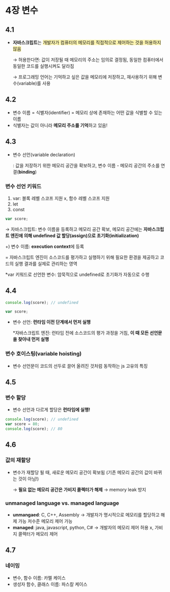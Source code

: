 # 4장 변수

## 4.1

- **자바스크립트**는 <span style='background-color: #fff5b1'>개발자가 컴퓨터의 메모리를 직접적으로 제어하는 것을 허용하지 않음 </span>
    
    → 허용한다면: 값이 저장될 때 메모리의 주소는 임의로 결정됨, 동일한 컴퓨터에서 동일한 코드를 실행시켜도 달라짐
    
    → 프로그래밍 언어는 기억하고 싶은 값을 메모리에 저장하고, 재사용하기 위해 변수(variable)를 사용
    

## 4.2

- 변수 이름 = 식별자(identifier) = 메모리 상에 존재하는 어떤 값을 식별할 수 있는 이름
- 식별자는 값이 아니라 **메모리 주소를 기억**하고 있음!

## 4.3

- 변수 선언(variable declaration)
    
    : 값을 저장하기 위한 메모리 공간을 확보하고, 변수 이름 - 메모리 공간의 주소를 연결(**binding**)
    

### 변수 선언 키워드

1. var: 블록 레벨 스코프 지원 x, 함수 레벨 스코프 지원
2. let
3. const

```jsx
var score;
```

→ 자바스크립트: 변수 이름을 등록하고 메모리 공간 확보, 메모리 공간에는 **자바스크립트 엔진에 의해 undefined 값 할당(assign)으로 초기화(initialization)**

+) 변수 이름: **execution context**에 등록

= 자바스크립트 엔진이 소스코드를 평가하고 실행하기 위해 필요한 환경을 제공하고 코드의 실행 결과를 실제로 관리하는 영역

*var 키워드로 선언한 변수: 암묵적으로 undefined로 초기화가 자동으로 수행

## 4.4

```jsx
console.log(score); // undefined 

var score;
```

- 변수 선언: **런타임 이전 단계에서 먼저 실행**
    
    *자바스크립트 엔진: 런타임 전에 소스코드의 평가 과정을 거침, **이 때 모든 선언문을 찾아내 먼저 실행**
    

### 변수 호이스팅(variable hoisting)

- 변수 선언문이 코드의 선두로 끌어 올려진 것처럼 동작하는 js 고유의 특징

## 4.5

### 변수 할당

- 변수 선언과 다르게 할당은 **런타임에 실행!**

```jsx
console.log(score); // undefined
var score = 80;
console.log(score); // 80
```

## 4.6

### 값의 재할당

- 변수가 재할당 될 때, 새로운 메모리 공간이 확보됨 (기존 메모리 공간의 값이 바뀌는 것이 아님!)
    
    → **필요 없는 메모리 공간은 가비지 콜렉터가 해제** → memory leak 방지
    

### unmanaged language vs. managed language

- **unmangaed**: C, C++, Assembly → 개발자가 명시적으로 메모리를 할당하고 해제 가능 저수준 메모리 제어 가능
- **managed**: java, javascript, python, C# → 개발자의 메모리 제어 허용 x, 가비지 콜렉터가 메모리 제어

## 4.7

### 네이밍

- 변수, 함수 이름: 카멜 케이스
- 생성자 함수, 클래스 이름: 파스칼 케이스
